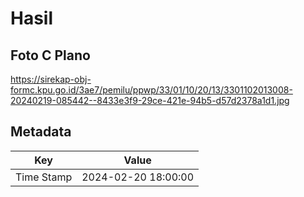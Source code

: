 # Hasil

## Foto C Plano

https://sirekap-obj-formc.kpu.go.id/3ae7/pemilu/ppwp/33/01/10/20/13/3301102013008-20240219-085442--8433e3f9-29ce-421e-94b5-d57d2378a1d1.jpg


## Metadata

| Key        | Value               |
| ---------- | ------------------- |
| Time Stamp | 2024-02-20 18:00:00 |




